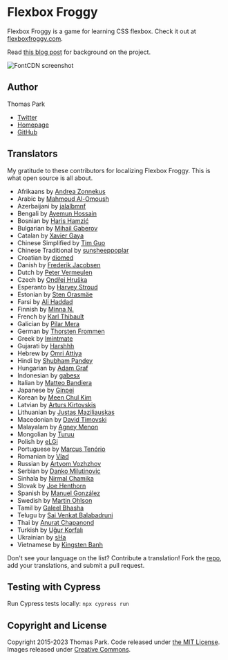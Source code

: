 # Flexbox Froggy

Flexbox Froggy is a game for learning CSS flexbox. Check it out at [flexboxfroggy.com](https://flexboxfroggy.com).

Read [this blog post](https://thomaspark.co/2015/11/learning-css-layout-with-flexbox-froggy/) for background on the project.

![FontCDN screenshot](./images/screenshot.png)

## Author

Thomas Park

- [Twitter](https://twitter.com/thomashpark)
- [Homepage](https://thomaspark.co)
- [GitHub](https://github.com/thomaspark)

## Translators

My gratitude to these contributors for localizing Flexbox Froggy. This is what open source is all about.

- Afrikaans by [Andrea Zonnekus](https://github.com/andreazonnekus)
- Arabic by [Mahmoud Al-Omoush](https://github.com/m7modg97)
- Azerbaijani by [jalalbmnf](https://github.com/jalalbmnf)
- Bengali by [Ayemun Hossain](https://github.com/AyemunHossain)
- Bosnian by [Haris Hamzić](https://github.com/hamzic2019)
- Bulgarian by [Mihail Gaberov](https://github.com/mihailgaberov)
- Catalan by [Xavier Gaya](https://github.com/xavigaya)
- Chinese Simplified by [Tim Guo](https://github.com/timguoqk)
- Chinese Traditional by [sunsheeppoplar](https://github.com/sunsheeppoplar)
- Croatian by [diomed](https://github.com/diomed)
- Danish by [Frederik Jacobsen](https://github.com/fkj)
- Dutch by [Peter Vermeulen](https://github.com/peterver)
- Czech by [Ondřej Hruška](https://github.com/MightyPork)
- Esperanto by [Harvey Stroud](https://github.com/harveystroud)
- Estonian by [Sten Orasmäe](https://github.com/sten9911)
- Farsi by [Ali Haddad](https://github.com/alihaddadkar)
- Finnish by [Minna N.](https://github.com/minna-xD)
- French by [Karl Thibault](https://github.com/Notuom)
- Galician by [Pilar Mera](https://github.com/decrecementofeliz)
- German by [Thorsten Frommen](https://github.com/tfrommen)
- Greek by [lmintmate](https://github.com/lmintmate)
- Gujarati by [Harshhh](https://github.com/ozaharsh95)
- Hebrew by [Omri Attiya](https://github.com/omriattiya)
- Hindi by [Shubham Pandey](https://github.com/shubham9411)
- Hungarian by [Adam Graf](https://github.com/netgrafe)
- Indonesian by [gabesx](https://github.com/gabesx)
- Italian by [Matteo Bandiera](https://github.com/matteobandiera)
- Japanese by [Ginpei](https://github.com/ginpei)
- Korean by [Meen Chul Kim](https://github.com/liberaliscomputing)
- Latvian by [Arturs Kirtovskis](https://github.com/akirtovskis)
- Lithuanian by [Justas Maziliauskas](https://github.com/justutiz)
- Macedonian by [David Timovski](https://github.com/davidtimovski)
- Malayalam by [Agney Menon](https://github.com/BoyWithSilverWings)
- Mongolian by [Turuu](https://github.com/TuruuDo)
- Polish by [eLGi](https://github.com/eLGi)
- Portuguese by [Marcus Tenório](https://github.com/mvtenorio)
- Romanian by [Vlad](https://github.com/pckltr)
- Russian by [Artyom Vozhzhov](https://github.com/artem328)
- Serbian by [Danko Milutinovic](https://github.com/dankoknad)
- Sinhala by [Nirmal Chamika](https://github.com/NimaChamika)
- Slovak by [Joe Henthorn](https://github.com/jjhen99)
- Spanish by [Manuel González](https://github.com/manuelitox)
- Swedish by [Martin Ohlson](https://github.com/martinkrulltott)
- Tamil by [Galeel Bhasha](https://github.com/gbhasha)
- Telugu by [Sai Venkat Balabadruni](https://github.com/Thunderbolt2-o)
- Thai by [Anurat Chapanond](https://github.com/anurat)
- Turkish by [Uğur Korfalı](https://github.com/kel-sakal-biyik)
- Ukrainian by [sHa](https://github.com/shadoll)
- Vietnamese by [Kingsten Banh](https://github.com/kingstenbanh)

Don't see your language on the list? Contribute a translation! Fork the [repo](https://github.com/thomaspark/flexboxfroggy/), add your translations, and submit a pull request.

## Testing with Cypress

Run Cypress tests locally:
`npx cypress run`

## Copyright and License

Copyright 2015-2023 Thomas Park. Code released under [the MIT License](https://github.com/thomaspark/flexboxfroggy/blob/gh-pages/LICENSE). Images released under [Creative Commons](https://creativecommons.org/licenses/by/3.0/legalcode.txt).
